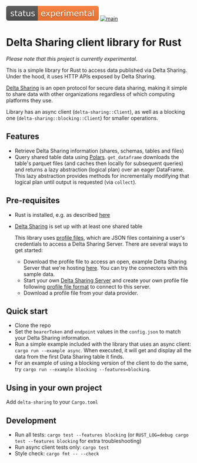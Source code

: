 ![experimental](https://github.com/GIScience/badges/raw/master/status/experimental.svg)
[![main](https://github.com/r3stl355/delta-sharing-rust-client/actions/workflows/main.yml/badge.svg?branch=main)](https://github.com/r3stl355/delta-sharing-rust-client/actions/workflows/main.yml)

# Delta Sharing client library for Rust

*Please note that this project is currently experimental.*

This is a simple library for Rust to access data published via Delta Sharing. Under the hood, it uses HTTP APIs exposed by Delta Sharing.

[Delta Sharing](https://delta.io/sharing/) is an open protocol for secure data sharing, making it simple to share data with other organizations regardless of which computing platforms they use.

Library has an async client (`delta-sharing::Client`), as well as a blocking one (`delta-sharing::blocking::Client`) for smaller operations.

## Features

- Retrieve Delta Sharing information (shares, schemas, tables and files)
- Query shared table data using [Polars](https://pola-rs.github.io/polars/polars/index.html). `get_dataframe` downloads the table's parquet files (and caches then locally for subsequent queries) and returns a lazy abstraction (logical plan) over an eager DataFrame. This lazy abstraction provides methods for incrementally modifying that logical plan until output is requested (via `collect`).

## Pre-requisites

- Rust is installed, e.g. as described [here](https://doc.rust-lang.org/cargo/getting-started/installation.html)

- [Delta Sharing](https://delta.io/sharing/) is set up with at least one shared table 

    This library uses [profile files](https://github.com/delta-io/delta-sharing/blob/main/PROTOCOL.md#profile-file-format), which are JSON files containing a user's credentials to access a Delta Sharing Server. There are several ways to get started:

    - Download the profile file to access an open, example Delta Sharing Server that we're hosting [here](https://databricks-datasets-oregon.s3-us-west-2.amazonaws.com/delta-sharing/share/open-datasets.share). You can try the connectors with this sample data.
    - Start your own [Delta Sharing Server](https://github.com/delta-io/delta-sharing#delta-sharing-reference-server) and create your own profile file following [profile file format](https://github.com/delta-io/delta-sharing/blob/main/PROTOCOL.md#profile-file-format) to connect to this server.
    - Download a profile file from your data provider.


## Quick start

- Clone the repo
- Set the `bearerToken` and `endpoint` values in the `config.json` to match your Delta Sharing information.
- Run a simple example included with the library that uses an async client: `cargo run --example async`. When executed, it will get and display all the data from the first Data Sharing table it finds. 
- For an example of using a blocking version of the client to do the same, try `cargo run --example blocking --features=blocking`.

## Using in your own project

Add `delta-sharing` to your `Cargo.toml`

## Development

- Run all tests: `cargo test --features blocking` (or `RUST_LOG=debug cargo test --features blocking` for extra troubleshooting)
- Run async client tests only: `cargo test`
- Style check: `cargo fmt -- --check`